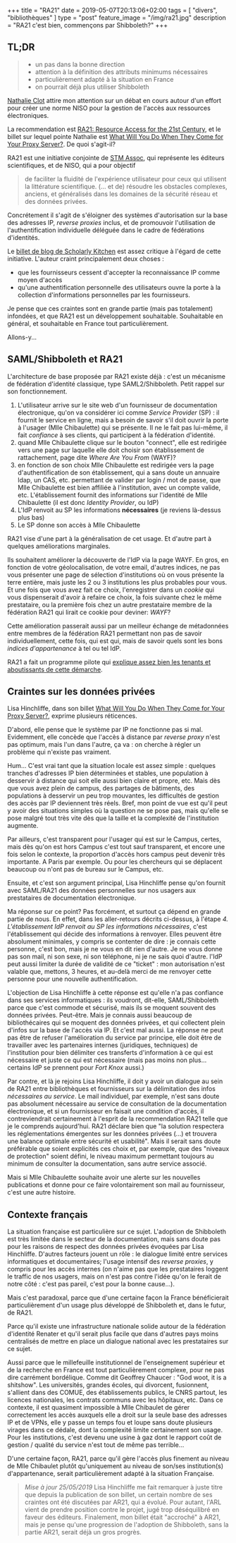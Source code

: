 +++
title = "RA21"
date = 2019-05-07T20:13:06+02:00
tags = [ "divers", "bibliothèques" ]
type = "post"
feature_image = "/img/ra21.jpg"
description = "RA21 c'est bien, commençons par Shibboleth?"
+++

## TL;DR

> - un pas dans la bonne direction
> - attention à la définition des attributs minimums nécessaires
> - particulièrement adapté à la situation en France
> - on pourrait déjà plus utiliser Shibboleth

[Nathalie Clot](https://twitter.com/NaCl2) attire mon attention sur un débat en cours autour d'un effort pour créer une norme NISO pour la gestion de l'accès aux ressources électroniques.

La recommendation est [RA21: Resource Access for the 21st Century](https://ra21.org/), et le billet sur lequel pointe Nathalie est [What Will You Do When They Come for Your Proxy Server?](https://scholarlykitchen.sspnet.org/2018/01/16/what-will-you-do-when-they-come-for-your-proxy-server-ra21/). De quoi s'agit-il?

RA21 est une initiative conjointe de [STM Assoc](https://www.stm-assoc.org/), qui représente les éditeurs scientifiques, et de NISO, qui a pour objectif

> de faciliter la fluidité de l'expérience utilisateur pour ceux qui utilisent la littérature scientifique. (... et de) résoudre les obstacles complexes, anciens, et généralisés dans les domaines de la sécurité réseau et des données privées.

Concrétement il s'agit de s'éloigner des systèmes d'autorisation sur la base des adresses IP, _reverse proxies_ inclus, et de promouvoir l'utilisation de l'authentification individuelle déléguée dans le cadre de fédérations d'identités.

Le [billet de blog de Scholarly Kitchen](https://scholarlykitchen.sspnet.org/2018/01/16/what-will-you-do-when-they-come-for-your-proxy-server-ra21/) est assez critique à l'égard de cette initiative. L'auteur craint principalement deux choses :

- que les fournisseurs cessent d'accepter la reconnaissance IP comme moyen d'accès
- qu'une authentification personnelle des utilisateurs ouvre la porte à la collection d'informations personnelles par les fournisseurs.

Je pense que ces craintes sont en grande partie (mais pas totalement) infondées, et que RA21 est un développement souhaitable. Souhaitable en général, et souhaitable en France tout particulièrement.

Allons-y...

## SAML/Shibboleth et RA21

L'architecture de base proposée par RA21 existe déjà : c'est un mécanisme de fédération d'identité classique, type SAML2/Shibboleth. Petit rappel sur son fonctionnement.

1. L'utilisateur arrive sur le site web d'un fournisseur de documentation électronique, qu'on va considérer ici comme _Service Provider_ (SP) : il fournit le service en ligne, mais a besoin de savoir s'il doit ouvrir la porte à l'usager (Mlle Chibaulette) qui se présente. Il ne le fait pas lui-même, il fait _confiance_ à ses clients, qui participent à la fédération d'identité.
2. quand Mlle Chibaulette clique sur le bouton "connect", elle est redirigée vers une page sur laquelle elle doit choisir son établissement de rattachement, page dite _Where Are You From_ (WAYF)?
3. en fonction de son choix Mlle Chibaulette est redirigée vers la page d'authentification de son établissement, qui a sans doute un annuaire ldap, un CAS, etc. permettant de valider par login / mot de passe, que Mlle Chibaulette est bien affiliée à l'institution, avec un compte valide, etc. L'établissement fournit des informations sur l'identité de Mlle Chibaulette (il est donc _Identity Provider_, ou IdP)
4. L'IdP renvoit au SP les informations **nécessaires** (je reviens là-dessus plus bas)
5. Le SP donne son accès à Mlle Chibaulette

RA21 vise d'une part à la généralisation de cet usage. Et d'autre part à quelques améliorations marginales.

Ils souhaitent améliorer la découverte de l'IdP via la page WAYF. En gros, en fonction de votre géolocalisation, de votre email, d'autres indices, ne pas vous présenter une page de sélection d'institutions où on vous présente la terre entière, mais juste les 2 ou 3 institutions les plus probables pour vous. Et une fois que vous avez fait ce choix, l'enregistrer dans un _cookie_ qui vous dispenserait d'avoir à refaire ce choix, la fois suivante chez le même prestataire, ou la première fois chez un autre prestataire membre de la fédération RA21 qui lirait ce cookie pour deviner: _WAYF_?

Cette amélioration passerait aussi par un meilleur échange de métadonnées entre membres de la fédération RA21 permettant non pas de savoir individuellement, cette fois, qui est qui, mais de savoir quels sont les bons _indices d'appartenance_ à tel ou tel IdP.

RA21 a fait un programme pilote qui [explique assez bien les tenants et aboutissants de cette démarche](http://ra21.org/index.php/pilot-programs/p3-wayf-pilot/).

## Craintes sur les données privées

Lisa Hinchliffe, dans son billet [What Will You Do When They Come for Your Proxy Server?](https://scholarlykitchen.sspnet.org/2018/01/16/what-will-you-do-when-they-come-for-your-proxy-server-ra21/), exprime plusieurs réticences.

D'abord, elle pense que le système par IP ne fonctionne pas si mal. Evidemment, elle concède que l'accès à distance par _reverse proxy_ n'est pas optimum, mais l'un dans l'autre, ça va : on cherche à régler un problème qui n'existe pas vraiment.

Hum... C'est vrai tant que la situation locale est assez simple : quelques tranches d'adresses IP bien déterminées et stables, une population à desservir à distance qui soit elle aussi bien claire et propre, etc. Mais dès que vous avez plein de campus, des partages de bâtiments, des populations à desservir un peu trop mouvantes, les difficultés de gestion des accès par IP deviennent très réels. Bref, mon point de vue est qu'il peut y avoir des situations simples où la question ne se pose pas, mais qu'elle se pose malgré tout très vite dès que la taille et la complexité de l'institution augmente.

Par ailleurs, c'est transparent pour l'usager qui est sur le Campus, certes, mais dès qu'on est hors Campus c'est tout sauf transparent, et encore une fois selon le contexte, la proportion d'accès hors campus peut devenir très importante. A Paris par exemple. Ou pour les chercheurs qui se déplacent beaucoup ou n'ont pas de bureau sur le Campus, etc.

Ensuite, et c'est son argument principal, Lisa Hinchliffe pense qu'on fournit avec SAML/RA21 des données personnelles sur nos usagers aux prestataires de documentation électronique.

Ma réponse sur ce point? Pas forcément, et surtout ça dépend en grande partie de nous. En effet, dans les aller-retours décrits ci-dessus, à l'étape _4. L'établissement IdP renvoit au SP les informations nécessaires_, c'est l'établissement qui décide des informations à renvoyer. Elles peuvent être absolument minimales, y compris se contenter de dire : je connais cette personne, c'est bon, mais je ne vous en dit rien d'autre. Je ne vous donne pas son mail, ni son sexe, ni son téléphone, ni je ne sais quoi d'autre. l'IdP peut aussi limiter la durée de validité de ce "ticket" : mon autorisation n'est valable que, mettons, 3 heures, et au-delà merci de me renvoyer cette personne pour une nouvelle authentification.

L'objection de Lisa Hinchliffe à cette réponse est qu'elle n'a pas confiance dans ses services informatiques : ils voudront, dit-elle, SAML/Shibboleth parce que c'est commode et sécurisé, mais ils se moquent souvent des données privées. Peut-être. Mais je connais aussi beaucoup de bibliothécaires qui se moquent des données privées, et qui collectent plein d'infos sur la base de l'accès via IP. Et c'est mal aussi. La réponse ne peut pas être de refuser l'amélioration du service par principe, elle doit être de travailler avec les partenaires internes (juridiques, techniques) de l'institution pour bien délimiter ces transferts d'information à ce qui est nécessaire et juste ce qui est nécessaire (mais pas moins non plus... certains IdP se prennent pour _Fort Knox_ aussi.)

Par contre, et là je rejoins Lisa Hinchliffe, il doit y avoir un dialogue au sein de RA21 entre bibliothèques et fournisseurs sur la délimitation des infos _nécessaires au service_. Le mail individuel, par exemple, n'est sans doute pas absolument nécessaire au service de consultation de la documentation électronique, et si un fournisseur en faisait une condition d'accès, il contreviendrait certainement à l'esprit de la recommendation RA21 telle que je le comprends aujourd'hui.
RA21 déclare bien que "la solution respectera les réglementations émergentes sur les données privées (...) et trouvera une balance optimale entre sécurité et usabilité". Mais il serait sans doute préférable que soient explicités ces choix et, par exemple, que des "niveaux de protection" soient défini, le niveau maximum permettant toujours au minimum de consulter la documentation, sans autre service associé.

Mais si Mlle Chibaulette souhaite avoir une alerte sur les nouvelles publications et donne pour ce faire volontairement son mail au fournisseur, c'est une autre histoire.

## Contexte français

La situation française est particulière sur ce sujet. L'adoption de Shibboleth est très limitée dans le secteur de la documentation, mais sans doute pas pour les raisons de respect des données privées évoquées par Lisa Hinchliffe. D'autres facteurs jouent un rôle : le dialogue limité entre services informatiques et documentaires; l'usage intensif des _reverse proxies_, y compris pour les accès internes (on n'aime pas que les prestataires loggent le traffic de nos usagers, mais on n'est pas contre l'idée qu'on le ferait de notre côté : c'est pas pareil, c'est pour la bonne cause...).

Mais c'est paradoxal, parce que d'une certaine façon la France bénéficierait particulièrement d'un usage plus développé de Shibboleth et, dans le futur, de RA21.

Parce qu'il existe une infrastructure nationale solide autour de la fédération d'identité Renater et qu'il serait plus facile que dans d'autres pays moins centralisés de mettre en place un dialogue national avec les prestataires sur ce sujet.

Aussi parce que le millefeuille institutionnel de l'enseignement supérieur et de la recherche en France est tout particulièrement complexe, pour ne pas dire carrément bordélique. Comme dit Geoffrey Chaucer : "God woot, it is a shitshow". Les universités, grandes écoles, qui divorcent, fusionnent, s'allient dans des COMUE, des établissements publics, le CNRS partout, les licences nationales, les contrats communs avec les hôpitaux, etc. Dans ce contexte, il est quasiment impossible à Mlle Chibaulet de gérer correctement les accès auxquels elle a droit sur la seule base des adresses IP et de VPNs, elle y passe un temps fou et loupe sans doute plusieurs virages dans ce dédale, dont la complexité limite certainement son usage. Pour les institutions, c'est devenu une usine à gaz dont le rapport coût de gestion / qualité du service n'est tout de même pas terrible...

D'une certaine façon, RA21, parce qu'il gère l'accès plus finement au niveau de Mlle Chibaulet plutôt qu'uniquement au niveau de son/ses institution(s) d'appartenance, serait particulièrement adapté à la situation Française.

> _Mise à jour 25/05/2019_
> Lisa Hinchliffe me fait remarquer à juste titre que depuis la publication de son billet, un certain nombre de ses craintes ont été discutées par AR21, qui a évolué.
> Pour autant, l'ARL vient de prendre position contre le projet, jugé trop déséquilibré en faveur des éditeurs.
> Finalement, mon billet était "accroché" à AR21, mais je pense qu'une progression de l'adoption de Shibboleth, sans la partie AR21, serait déjà un gros progrès.